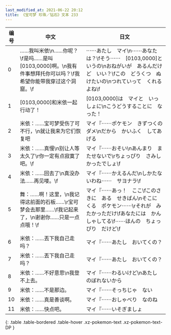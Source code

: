 ```yaml
---
last_modified_at: 2021-06-22 20:12
title: 《宝可梦 珍珠／钻石》文本 233
---
```

| 编号 | 中文 | 日文 |
| ---- | ---- | ---- |
| 0 | ……我叫米依\n……你呢？\f是吗……是叫[0103,0000]啊。\n我有件事想拜托你可以吗？\f我希望你能带我穿过这个洞窟。\f | ⋯⋯あたし　マイ\n⋯⋯あなたは？\fそう⋯⋯　[0103,0000]というの\nおねがいが　あるんだけど　いい？\fこの　どうくつ　ぬけたいの\nつれていって　くれるよね\f |
| 1 | [0103,0000]和米依一起行动了！ | [0103,0000]は　マイと　いっしょに\nこうどうすることに　なった！ |
| 2 | 米依：……宝可梦受伤了可不行，\n就让我来为它们恢复吧 | マイ『⋯⋯ポケモン　きずつくの　ダメ\nだから　かいふく　してあげる |
| 3 | 米依：……真慢\n别让人等太久了\r你一定有点寂寞了吧。\f | マイ『⋯⋯おそい\nあんまり　またせないで\rちょっぴり　さみしかったでしょ\f |
| 4 | 米依：……回去了\n真没办法……再见喽。\f | マイ『⋯⋯かえるんだ\nしかたないわね⋯⋯　サヨナラ\f |
| 5 | 舞：……啊！这里，\n我记得这前面的石板……\r宝可梦会去那里……\f我记起来了，\n谢谢你……只是一点点哦！\f | マイ『⋯⋯あっ！　ここ\fこのさきに　ある　せきばん\nそこに　くる　ポケモン⋯⋯\rそれが　みたかっただけ\fあなたには　かんしゃしてる\f⋯⋯ほんの　ちょっぴり　だけど\f |
| 6 | 米依：……丟下我自己走吗？ | マイ『⋯⋯あたし　おいてくの？ |
| 7 | 米依：……丟下我自己走吗？ | マイ『⋯⋯あたし　おいてくの？ |
| 8 | 米依：……不好意思\n我登不上去。 | マイ『⋯⋯わるいけど\nあたし　のぼれないから |
| 9 | 米依：……不是那边。 | マイ『⋯⋯そっちじゃ　ない |
| 10 | 米依：……真是善谈啊。 | マイ『⋯⋯おしゃべり　なのね |
| 11 | 米依：……快点吧。 | マイ『⋯⋯いそぎましょ |
{: .table .table-bordered .table-hover .xz-pokemon-text .xz-pokemon-text-DP }